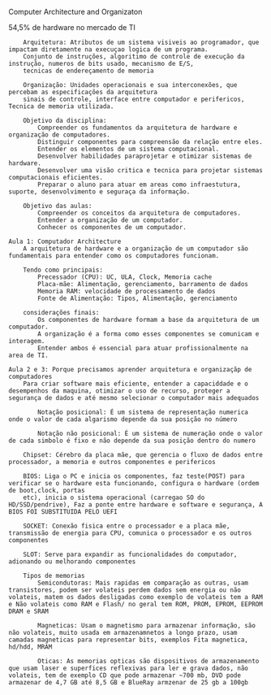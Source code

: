 Computer Architecture and Organizaton

54,5% de hardware no mercado de TI
        
        Arquitetura: Atributos de um sistema visiveis ao programador, que impactam diretamente na execuçao logica de um programa.
        Conjunto de instruções, algoritimo de controle de execução da instrução, numeros de bits usado, mecanismo de E/S,
        tecnicas de endereçamento de memoria 

        Organização: Unidades operacionais e sua interconexões, que percebam as especificações da arquitetura
        sinais de controle, interface entre computador e perifericos, Tecnica de memoria utilizada. 

        Objetivo da disciplina:
            Compreender os fundamentos da arquitetura de hardware e organização de computadores.
            Distinguir componentes para compreensão da relação entre eles.
            Entender os elementos de um sistema computacional.
            Desenvolver habilidades paraprojetar e otimizar sistemas de hardware.
            Desenvolver uma visão critica e tecnica para projetar sistemas computacionais eficientes.
            Preparar o aluno para atuar em areas como infraestutura, suporte, desenvolvimento e seguraça da informação.

        Objetivo das aulas:
            Compreender os conceitos da arquitetura de computadores. 
            Entender a organização de um computador.
            Conhecer os componentes de um computador.

    Aula 1: Computador Architecture
        A arquitetura de hardware e a organização de um computador são fundamentais para entender como os computadores funcionam.

        Tendo como principais:
            Precessador (CPU): UC, ULA, Clock, Memoria cache
            Placa-mãe: Alimentação, gerenciamento, barramento de dados
            Memoria RAM: velocidade de processamento de dados
            Fonte de Alimentação: Tipos, Alimentação, gerenciamento
        
        considerações finais: 
            Os componentes de hardware formam a base da arquitetura de um computador.
            A organização é a forma como esses componentes se comunicam e interagem.
            Entender ambos é essencial para atuar profissionalmente na area de TI.
            
    Aula 2 e 3: Porque precisamos aprender arquitetura e organizaçãp de computadores
        Para criar software mais eficiente, entender a capaciddade e o desempenhos da maquina, otimizar o uso de recurso, proteger a segurança de dados e até mesmo selecionar o computador mais adequados

            Notação posicional: É um sistema de representação numerica onde o valor de cada algarismo depende da sua posição no número

            Notação não posicional: É um sistema de numeração onde o valor de cada simbolo é fixo e não depende da sua posição dentro do numero 

        Chipset: Cérebro da placa mãe, que gerencia o fluxo de dados entre processador, a memoria e outros componentes e perifericos
        
        BIOS: Liga o PC e inicia os componentes, faz teste(POST) para verificar se o hardware esta funcionando, configura o hardware (ordem de boot,clock, portas 
        etc), inicia o sistema operacional (carregao SO do HD/SSD/pendrive), Faz a ponte entre hardware e software e segurança, A BIOS FOI SUBSTITUIDA PELO UEFI 

        SOCKET: Conexão fisica entre o processador e a placa mãe, transmissão de energia para CPU, comunica o processador e os outros componentes 

        SLOT: Serve para expandir as funcionalidades do computador, adionando ou melhorando componentes 

        Tipos de memorias
            Semicondutoras: Mais rapidas em comparação as outras, usam transistores, podem ser volateis perdem dados sem energia ou não volateis, matem os dados desligadas como exemplo de volateis tem a RAM e Não volateis como RAM e Flash/ no geral tem ROM, PROM, EPROM, EEPROM DRAM e SRAM

            Magneticas: Usam o magnetismo para armazenar informação, são não volateis, muito usada em armazenamnetos a longo prazo, usam camadas magneticas para representar bits, exemplos Fita magnetica, hd/hdd, MRAM
        
            Oticas: As memorias opticas são dispositivos de armazenamento que usam laser e superfices reflexivas para ler e grava dados, não volateis, tem de exemplo CD que pode armazenar ~700 mb, DVD pode armazenar de 4,7 GB até 8,5 GB e BlueRay armzenar de 25 gb a 100gb
            